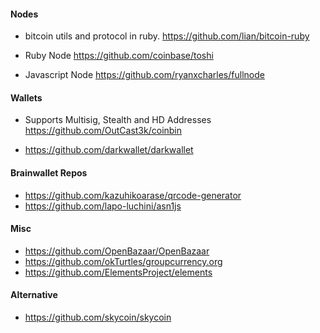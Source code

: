 

#### Nodes

* bitcoin utils and protocol in ruby.
https://github.com/lian/bitcoin-ruby

* Ruby Node
https://github.com/coinbase/toshi
* Javascript Node
https://github.com/ryanxcharles/fullnode

#### Wallets

* Supports Multisig, Stealth and HD Addresses
https://github.com/OutCast3k/coinbin

* https://github.com/darkwallet/darkwallet

#### Brainwallet Repos

* https://github.com/kazuhikoarase/qrcode-generator
* https://github.com/lapo-luchini/asn1js

#### Misc

* https://github.com/OpenBazaar/OpenBazaar
* https://github.com/okTurtles/groupcurrency.org
* https://github.com/ElementsProject/elements

#### Alternative

* https://github.com/skycoin/skycoin
